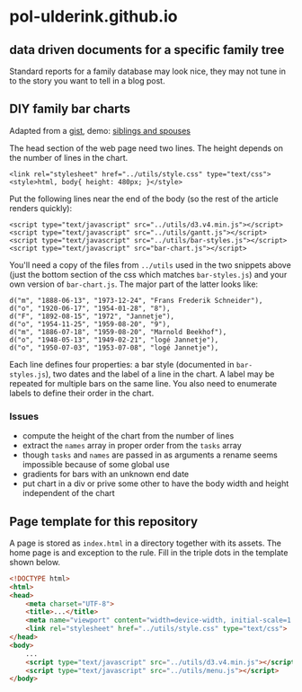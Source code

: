 # pol-ulderink.github.io

data driven documents for a specific family tree
------------------------------------------------

Standard reports for a family database may look nice,
they may not tune in to the story you want to tell in a blog post.


DIY family bar charts
---------------------

Adapted from a [gist], demo: [siblings and spouses]

[gist]: https://gist.github.com/be8e3005cfcb0aba5f763963c75f3c7e.git
[siblings and spouses]: https://pol-ulderink.github.io/siem-marie#legend

The head section of the web page need two lines. The height depends on the number of lines in the chart.

    <link rel="stylesheet" href="../utils/style.css" type="text/css">
    <style>html, body{ height: 480px; }</style>

Put the following lines near the end of the body (so the rest of the article renders quickly):

    <script type="text/javascript" src="../utils/d3.v4.min.js"></script>
    <script type="text/javascript" src="../utils/gantt.js"></script>
    <script type="text/javascript" src="../utils/bar-styles.js"></script>
    <script type="text/javascript" src="bar-chart.js"></script>

You'll need a copy of the files from `../utils` used in the two snippets above
(just the bottom section of the css which matches `bar-styles.js`)
and your own version of `bar-chart.js`. The major part of the latter looks like:

    d("m", "1888-06-13", "1973-12-24", "Frans Frederik Schneider"),
    d("o", "1920-06-17", "1954-01-28", "8"),
    d("F", "1892-08-15", "1972", "Jannetje"),
    d("o", "1954-11-25", "1959-08-20", "9"),
    d("m", "1886-07-18", "1959-08-20", "Marnold Beekhof"),
    d("o", "1948-05-13", "1949-02-21", "logé Jannetje"),
    d("o", "1950-07-03", "1953-07-08", "logé Jannetje"),

Each line defines four properties: a bar style (documented in `bar-styles.js`),
two dates and the label of a line in the chart.
A label may be repeated for multiple bars on the same line.
You also need to enumerate labels to define their order in the chart.


### Issues

* compute the height of the chart from the number of lines
* extract the `names` array in proper order from the `tasks` array
* though `tasks` and `names` are passed in as arguments
  a rename seems impossible because of some global use
* gradients for bars with an unknown end date
* put chart in a div or prive some other to have the body width and height independent of the chart


Page template for this repository
---------------------------------

A page is stored as `index.html` in a directory together with its assets.
The home page is and exception to the rule.
Fill in the triple dots in the template shown below.


```html
<!DOCTYPE html>
<html>
<head>
    <meta charset="UTF-8">
    <title>...</title>
    <meta name="viewport" content="width=device-width, initial-scale=1.0">
    <link rel="stylesheet" href="../utils/style.css" type="text/css">
</head>
<body>
    ...
    <script type="text/javascript" src="../utils/d3.v4.min.js"></script>
    <script type="text/javascript" src="../utils/menu.js"></script>
</body>
```
